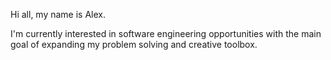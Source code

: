 Hi all, my name is Alex.

I'm currently interested in software engineering opportunities with the main goal of expanding my problem solving and creative toolbox.


